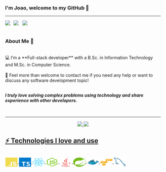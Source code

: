 ### I'm Joao, welcome to my GitHub 👋

<hr />

<a href="https://www.linkedin.com/in/joao-pedro-schmitt-60847470/">
  <img align="left" width="24px" style="margin-right: 3px;" src="https://cdn.jsdelivr.net/npm/simple-icons@v3/icons/linkedin.svg"  />
</a>
<a href="mailto:schmittjoaopedro@gmail.com">
  <img align="left" width="26px" style="margin-right: 3px;" src="https://cdn.jsdelivr.net/npm/simple-icons@v3/icons/gmail.svg" />
</a>
<a href="https://stackoverflow.com/users/5274291/jo%c3%a3o-pedro-schmitt">
  <img align="left" width="26px" src="https://cdn.jsdelivr.net/npm/simple-icons@v3/icons/stackoverflow.svg" />
</a>

<br/><br/>

### About Me 🚀
</br>
💻 I’m a **Full-stack developer** with a B.Sc. in Information Technology and M.Sc. in Computer Science. 
</br></br>
💬 Feel more than welcome to contact me if you need any help or want to discuss any software development topic!
</br></br>
   
 <b><i>I truly love solving complex problems using technology and share experience with other developers.</i></b> 
    
<br/>
<hr />

<div align="center">
  <a href="https://github.com/schmittjoaopedro">
  <img height="180em" src="https://github-readme-stats.vercel.app/api?username=schmittjoaopedro&show_icons=true&theme=dracula&include_all_commits=true&count_private=true"/>
  <img height="180em" src="https://github-readme-stats.vercel.app/api/top-langs/?username=schmittjoaopedro&layout=compact&langs_count=7&theme=dracula"/>
</div>

## ⚡ Technologies I love and use
  
<div style="display: inline_block"><br>
  <img align="center" alt="js" height="30" width="40" src="https://raw.githubusercontent.com/devicons/devicon/master/icons/javascript/javascript-plain.svg">
  <img align="center" alt="ts" height="30" width="40" src="https://raw.githubusercontent.com/devicons/devicon/master/icons/typescript/typescript-plain.svg">
  <img align="center" alt="react" height="30" width="40" src="https://raw.githubusercontent.com/devicons/devicon/master/icons/react/react-original.svg">
  <img align="center" alt="Node" height="30" width="40" src="https://raw.githubusercontent.com/devicons/devicon/master/icons/nodejs/nodejs-original.svg">
  <img align="center" alt="Java" height="30" width="40" src="https://raw.githubusercontent.com/devicons/devicon/master/icons/java/java-plain.svg">
  <img align="center" alt="Spring" height="30" width="40" src="https://raw.githubusercontent.com/devicons/devicon/master/icons/spring/spring-original.svg">
  <img align="center" alt="Docker" height="30" width="40" src="https://raw.githubusercontent.com/devicons/devicon/master/icons/docker/docker-original.svg">
  <img align="center" alt="AWS" height="30" width="40" src="https://raw.githubusercontent.com/devicons/devicon/master/icons/amazonwebservices/amazonwebservices-original.svg">
  <img align="center" alt="MySQL" height="30" width="40" src="https://raw.githubusercontent.com/devicons/devicon/master/icons/mysql/mysql-original.svg">
                                                              
</div>
